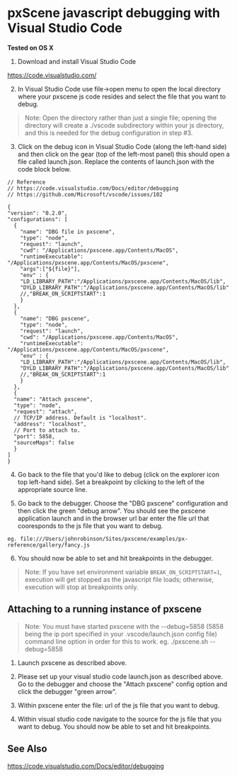 



# pxScene javascript debugging with Visual Studio Code



**Tested on OS X**



1. Download and install Visual Studio Code

  https://code.visualstudio.com/

2.  In Visual Studio Code use file->open menu to open the local directory where your pxscene js code resides and select the file that you want to debug.

> Note: Open the directory rather than just a single file; opening the directory will create a ./vscode subdirectory within your js directory, and this is needed for the debug configuration in step #3.  



3. Click on the debug icon in Visual Studio Code (along the left-hand side) and then click on the gear (top of the left-most panel) this should open a file called launch.json.  Replace the contents of launch.json with the code block below.



  ~~~~
// Reference
// https://code.visualstudio.com/Docs/editor/debugging
// https://github.com/Microsoft/vscode/issues/102

{
  "version": "0.2.0",
  "configurations": [
    {
      "name": "DBG file in pxscene",
      "type": "node",
      "request": "launch",
      "cwd": "/Applications/pxscene.app/Contents/MacOS",
      "runtimeExecutable": "/Applications/pxscene.app/Contents/MacOS/pxscene",
      "args":["${file}"],
      "env" : {
      "LD_LIBRARY_PATH":"/Applications/pxscene.app/Contents/MacOS/lib",
      "DYLD_LIBRARY_PATH":"/Applications/pxscene.app/Contents/MacOS/lib"
      //,"BREAK_ON_SCRIPTSTART":1    
      }
    },
    {
      "name": "DBG pxscene",
      "type": "node",
      "request": "launch",
      "cwd": "/Applications/pxscene.app/Contents/MacOS",
      "runtimeExecutable": "/Applications/pxscene.app/Contents/MacOS/pxscene",
      "env" : {
      "LD_LIBRARY_PATH":"/Applications/pxscene.app/Contents/MacOS/lib",
      "DYLD_LIBRARY_PATH":"/Applications/pxscene.app/Contents/MacOS/lib"
      //,"BREAK_ON_SCRIPTSTART":1      
      }
    },   
    {
    "name": "Attach pxscene",
    "type": "node",
    "request": "attach",
    // TCP/IP address. Default is "localhost".
    "address": "localhost",
    // Port to attach to.
    "port": 5858,
    "sourceMaps": false
    }
  ]
}
  ~~~~

4.  Go back to the file that you'd like to debug (click on the explorer icon top left-hand side).  Set a breakpoint by clicking to the left of the appropriate source line.

5. Go back to the debugger.  Choose the "DBG pxscene" configuration and then click the green "debug arrow".  You should see the pxscene application launch and in the browser url bar enter the file url that cooresponds to the js file that you want to debug.  

  ~~~~
  eg. file:///Users/johnrobinson/Sites/pxscene/examples/px-reference/gallery/fancy.js
  ~~~~

6.  You should now be able to set and hit breakpoints in the debugger.

> Note: If you have set environment variable `BREAK_ON_SCRIPTSTART=1`, execution will get stopped as the javascript file loads; otherwise, execution will stop at breakpoints only.


## Attaching to a running instance of pxscene


> Note: You must have started pxscene with the --debug=5858 (5858 being the ip port specified in your .vscode/launch.json 
> config file) command line option in order for this to work.  eg. ./pxscene.sh --debug=5858

1.  Launch pxscene as described above.

2.  Please set up your visual studio code launch.json as described above.  Go to the debugger and choose the "Attach pxscene" config option and click the debugger "green arrow".

3.  Within pxscene enter the file: url of the js file that you want to debug.

4.  Within visual studio code navigate to the source for the js file that you want to debug.  You should now be able to set and hit breakpoints.


## See Also

https://code.visualstudio.com/Docs/editor/debugging
